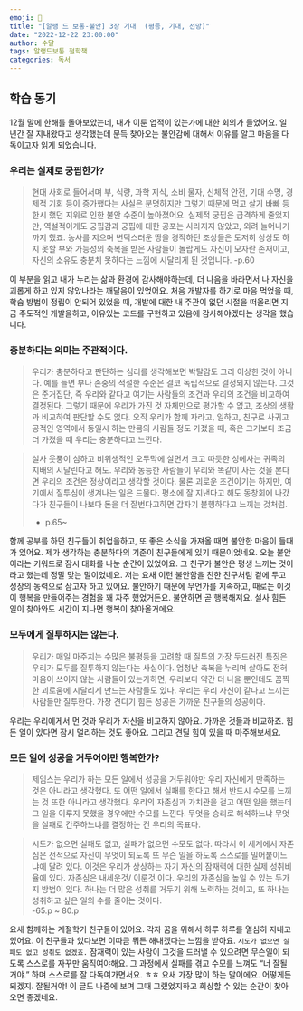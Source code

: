 ```yaml
---
emoji: 🙂
title: "[알랭 드 보통-불안] 3장 기대  (평등, 기대, 선망)"
date: "2022-12-22 23:00:00"
author: 수달
tags: 알랭드보통 철학책
categories: 독서
---
```


## 학습 동기

12월 말에 한해를 돌아보았는데, 내가 이룬 업적이 있는가에 대한 회의가 들었어요. 일 년간 잘 지내왔다고 생각했는데 문득 찾아오는 불안감에 대해서 이유를 알고 마음을 다독이고자 읽게 되었습니다.

### 우리는 실제로 궁핍한가?

> 현대 사회로 들어서며 부, 식량, 과학 지식, 소비 물자, 신체적 안전, 기대 수명, 경제적 기회 등이 증가했다는 사실은 분명하지만 
> 그렇기 때문에 먹고 살기 바빠 등한시 했던 지위로 인한 불안 수준이 높아졌어요. 실제적 궁핍은 급격하게 줄었지만, 역설적이게도 
> 궁핍감과 궁핍에 대한 공포는 사라지지 않았고, 외려 늘어나기까지 했죠. 농사를 지으며 변덕스러운 땅을 경작하던 조상들은 도저히 상상도
> 하지 못할 부와 가능성의 축복을 받은 사람들이 놀랍게도 자신이 모자란 존재이고, 자신의 소유도 충분치 못하다는 느낌에 시달리게 된 
> 것입니다. -p.60
 

이 부분을 읽고 내가 누리는 삶과 환경에 감사해야하는데, 더 나음을 바라면서  나 자신을 괴롭게 하고 있지 않았나라는 깨달음이 있었어요. 처음 개발자를 하기로 마음 먹었을 때, 학습 방법이 정립이 안되어 있었을 때, 개발에 대한 내 주관이 없던 시절을 떠올리면 지금 주도적인 개발을하고, 이유있는 코드를 구현하고 있음에 감사해야겠다는 생각을 했습니다.

### 충분하다는 의미는 주관적이다.

> 우리가 충분하다고 판단하는 심리를 생각해보면 박탈감도 그리 이상한 것이 아니다. 예를 들면 부나 존중의 적절한 수준은 결코 독립적으로 
> 결정되지 않는다. 그것은 준거집단, 즉 우리와 같다고 여기는 사람들의 조건과 우리의 조건을 비교하여 결정된다. 그렇기 때문에 우리가 
> 가진 것 자체만으로 평가할 수 없고, 조상의 생활과 비교하여 판단할 수도 없다.  오직 우리가 함께 자라고, 일하고, 친구로 사귀고 
> 공적인 영역에서 동일시 하는 만큼의 사람들 정도 가졌을 때, 혹은 그거보다 조금 더 가졌을 때 우리는 충분하다고 느낀다. 


> 설사 웃풍이 심하고 비위생적인 오두막에 살면서 크고 따듯한 성에사는 귀족의 지배의 시달린다고 해도. 우리와 동등한 사람들이 우리와 
> 똑같이 사는 것을 본다면 우리의 조건은 정상이라고 생각할 것이다. 물론 괴로운 조건이기는 하지만, 여기에서 질투심이 생겨나는 일은 
> 드물다. 평소에 잘 지낸다고 해도 동창회에 나갔다가 친구들이 나보다 돈을 더 잘번다고하면 갑자기 불행하다고 느끼는 것처럼. 
> - p.65~


함께 공부를 하던 친구들이 취업을하고, 또 좋은 소식을 가져올 때면 불안한 마음이 들때가 있어요. 제가 생각하는 충분하다의 기준이 친구들에게 있기 때문이었네요. 오늘 불안이라는 키워드로 잠시 대화를 나눈 순간이 있었어요. 그 친구가 불안은 평생  느끼는 것이라고 했는데 정말 맞는 말이었네요. 저는 요새 이런 불안함을 친한 친구처럼 곁에 두고 성장의 동력으로 삼고자 하고 있어요. 불안하기 때문에 무언가를 지속하고, 때로는 이것이 행복을 만들어주는 경험을 꽤 자주 했었거든요. 불안하면 곧 행복해져요. 설사 힘든 일이 찾아와도 시간이 지나면 행복이 찾아올거에요. 

### 모두에게 질투하지는 않는다.

> 우리가 매일 마주치는 수많은 불평등을 고려할 때 질투의 가장 두드러진 특징은 우리가 모두를 질투하지 않는다는 사실이다. 엄청난 축복을
> 누리며 살아도 전혀 마음이 쓰이지 않는 사람들이 있는가하면, 우리보다 약간 더 나을 뿐인데도 끔찍한 괴로움에 시달리게 만드는 사람들도 
> 있다. 우리는 우리 자신이 같다고 느끼는 사람들만 질투한다. 가장 견디기 힘든 성공은 가까운 친구들의 성공이다.

우리는 우리에게서 먼 것과 우리가 자신을 비교하지 않아요. 가까운 것들과 비교하죠. 힘든 일이 있다면 잠시 멀리하는 것도 좋아요. 그리고 견딜 힘이 있을 때 마주해보세요. 

### 모든 일에 성공을 거두어야만 행복한가?

> 제임스는 우리가 하는 모든 일에서 성공을 거두워야만 우리 자신에게 만족하는 것은 아니라고 생각했다. 또 어떤 일에서 실패를 한다고 
> 해서 반드시 수모를 느끼는 것 또한 아니라고 생각했다. 우리의 자존심과 가치관을 걸고 어떤 일을 했는데 그 일을 이루지 못했을 경우에만
> 수모를 느낀다. 무엇을 승리로 해석하느냐 무엇을 실패로 간주하느냐를 결정하는 건 우리의 목표다. 

> 시도가 없으면 실패도 없고, 실패가 없으면 수모도 없다. 따라서 이 세계에서 자존심은 전적으로 자신이 무엇이 되도록 또 무슨 일을 
> 하도록 스스로를 밀어붙이느냐에 달려 있다. 이것은 우리가 상상하는 자기 자신의 잠재력에 대한 실제 성취비율에 있다.  자존심은 
> 내세운것/ 이룬것 이다. 우리의 자존심을 높일 수 있는 두가지 방법이 있다. 하나는 더 많은 성취를 거두기 위해 노력하는 것이고, 또 
> 하나는 성취하고 싶은 일의 수를 줄이는 것이다.  
> -65.p ~ 80.p

요새 함께하는 계절학기 친구들이 있어요. 각자 꿈을 위해서 하루 하루를 열심히 지내고 있어요. 이 친구들과 있다보면 이따금 뭐든 해내겠다는 느낌을 받아요. `시도가 없으면 실패도 없고 성취도 없겠죠.`  잠재력이 있는 사람이 그것을 드러낼 수 있으려면 무슨일이 되도록 스스로를 자꾸만 움직여야해요. 그 과정에서 실패를 겪고 수모를 느껴도 “너 잘될거야.” 하며 스스로를 잘 다독여가면서요. ㅎㅎ 요새 가장 많이 하는 말이에요. 어떻게든 되겠지. 잘될거야! 이 글도 나중에 보며 그때 그랬었지하고 회상할 수 있는 순간이 찾아오면 좋겠네요.
